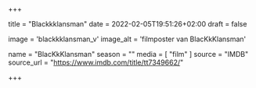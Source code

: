 +++

title = "Blackkklansman"
date = 2022-02-05T19:51:26+02:00 
draft = false

image = 'blackkklansman_v'
image_alt = 'filmposter van BlacKkKlansman'

name = "BlacKkKlansman"
season = ""
media = [ "film" ] 
source = "IMDB"
source_url = "https://www.imdb.com/title/tt7349662/"


+++

